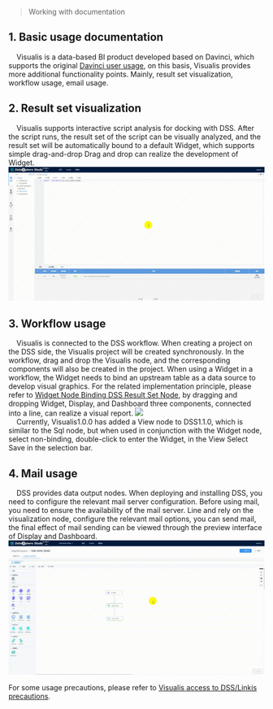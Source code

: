 > Working with documentation
## 1. Basic usage documentation
&nbsp;&nbsp;&nbsp;&nbsp;Visualis is a data-based BI product developed based on Davinci, which supports the original [Davinci user usage](https://edp963.github.io/davinci/), on this basis, Visualis provides more additional functionality points. Mainly, result set visualization, workflow usage, email usage.

## 2. Result set visualization
&nbsp;&nbsp;&nbsp;&nbsp;Visualis supports interactive script analysis for docking with DSS. After the script runs, the result set of the script can be visually analyzed, and the result set will be automatically bound to a default Widget, which supports simple drag-and-drop Drag and drop can realize the development of Widget.
![](./../images/visualis_scriptis_visualis.gif)

## 3. Workflow usage
&nbsp;&nbsp;&nbsp;&nbsp;Visualis is connected to the DSS workflow. When creating a project on the DSS side, the Visualis project will be created synchronously. In the workflow, drag and drop the Visualis node, and the corresponding components will also be created in the project. When using a Widget in a workflow, the Widget needs to bind an upstream table as a data source to develop visual graphics. For the related implementation principle, please refer to [Widget Node Binding DSS Result Set Node](./Visualis_sql_databind_cn.md), by dragging and dropping Widget, Display, and Dashboard three components, connected into a line, can realize a visual report.
![](./../images/visualis_workflow.gif)  
&nbsp;&nbsp;&nbsp;&nbsp;Currently, Visualis1.0.0 has added a View node to DSS1.1.0, which is similar to the Sql node, but when used in conjunction with the Widget node, select non-binding, double-click to enter the Widget, in the View Select Save in the selection bar.

## 4. Mail usage
&nbsp;&nbsp;&nbsp;&nbsp;DSS provides data output nodes. When deploying and installing DSS, you need to configure the relevant mail server configuration. Before using mail, you need to ensure the availability of the mail server. Line and rely on the visualization node, configure the relevant mail options, you can send mail, the final effect of mail sending can be viewed through the preview interface of Display and Dashboard.
![](./../images/dss_sendemail.gif)

For some usage precautions, please refer to [Visualis access to DSS/Linkis precautions](./Visualis_dss_integration_cn.md).